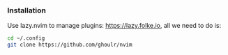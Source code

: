 ### Installation

Use lazy.nvim to manage plugins: https://lazy.folke.io, all we need to do is:
```bash
cd ~/.config
git clone https://github.com/ghoulr/nvim
```
